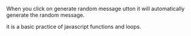 When you click on generate random message utton it will automatically generate the random message.  

it is a basic practice of javascript functions and loops.

